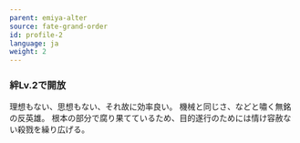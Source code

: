 ```yaml
---
parent: emiya-alter
source: fate-grand-order
id: profile-2
language: ja
weight: 2
---
```


### 絆Lv.2で開放

理想もない、思想もない、それ故に効率良い。
機械と同じさ、などと嘯く無銘の反英雄。
根本の部分で腐り果てているため、目的遂行のためには情け容赦ない殺戮を繰り広げる。
